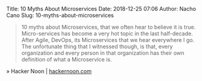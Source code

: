 Title: 10 Myths About Microservices
Date: 2018-12-25 07:06
Author: Nacho Cano
Slug: 10-myths-about-microservices

> 10 myths about Microservices, that we often hear to believe it is true.
> Micro-services has become a very hot topic in the last half-decade. After
> Agile, DevOps, its Microservices that we hear everywhere I go. The
> unfortunate thing that I witnessed though, is that, every organization and
> every person in that organization has their own definition of what a
> Microservice is.

» Hacker Noon | [hackernoon.com][]

  [hackernoon.com]: https://hackernoon.com/10-myths-about-microservices-aadd06782260
    "10 Myths About Microservices"
